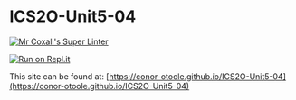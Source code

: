 # ICS2O-Unit5-04

[![Mr Coxall's Super Linter](https://github.com/conor-otoole/ICS2O-Unit5-04/workflows/Mr%20Coxall's%20Super%20Linter/badge.svg)](https://github.com/conor-otoole/ICS2O-Unit5-04/actions/)

[![Run on Repl.it](https://repl.it/badge/github/conor-otoole/ICS2O-Unit5-04)](https://repl.it/github/conor-otoole/ICS2O-Unit5-04)

This site can be found at: [https://conor-otoole.github.io/ICS2O-Unit5-04](https://conor-otoole.github.io/ICS2O-Unit5-04)
